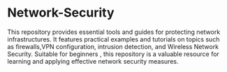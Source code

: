 # Network-Security
This repository provides essential tools and guides for protecting network infrastructures. It features practical examples and tutorials on topics such as firewalls,VPN configuration, intrusion detection, and Wireless Network Security. Suitable for beginners , this repository is a valuable resource for learning and applying effective network security measures.
